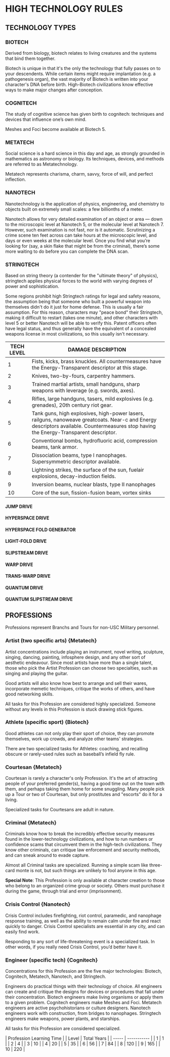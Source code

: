 # HIGH TECHNOLOGY RULES

## TECHNOLOGY TYPES

### BIOTECH
Derived from biology, biotech relates to living creatures and the systems that bind them together.

Biotech is unique in that it's the only the technology that fully passes on to your descendents.
While certain items might require implantation (e.g. a pathogenesis organ), the vast majority of Biotech is written into your character's DNA before birth.
High-Biotech civilizations know effective ways to make major changes after conception.

### COGNITECH
The study of cognitive science has given birth to cognitech: techniques and devices that influence one’s own mind.

Meshes and Foci become available at Biotech 5.

### METATECH
Social science is a hard science in this day and age, as strongly grounded in mathematics as astronomy or biology.
Its techniques, devices, and methods are referred to as Metatechnology.

Metatech represents charisma, charm, savvy, force of will, and perfect inflection.

### NANOTECH
Nanotechnology is the application of physics, engineering, and chemistry to objects built on extremely small scales: a few billionths of a meter.

Nanotech allows for very detailed examination of an object or area — down to the microscopic level at Nanotech 5, or the molecular level at Nanotech 7. 
However, such examination is not fast, nor is it automatic.
Scrutinizing a crime scene ten feet across can take hours at the microscopic level, and days or even weeks at the molecular level.
Once you find what you’re looking for (say, a skin flake that might be from the criminal), there’s some more waiting to do before you can complete the DNA scan.

### STRINGTECH
Based on string theory (a contender for the "ultimate theory" of physics), stringtech applies physical forces to the world with varying degrees of power and sophistication.

Some regions prohibit high Stringtech ratings for legal and safety reasons, the assumption being that someone who built a powerful weapon into
themselves didn't do it just for home defense.
This is usually a fair assumption.
For this reason, characters may "peace bond" their Stringtech, making it difficult to restart (takes one minute), and other characters with level 5 or better Nanotech will be able to verify this.
Patent officers often have legal status, and thus generally have the equivalent of a concealed weapons license in most civilizations, so this usually isn't necessary.

| TECH LEVEL | DAMAGE DESCRIPTION |
| ---------- | ----------- |
|  1 | Fists, kicks, brass knuckles. All countermeasures have the Energy-Transparent descriptor at this stage. |
|  2 | Knives, two-by-fours, carpentry hammers. |
|  3 | Trained martial artists, small handguns, sharp weapons with leverage (e.g. swords, axes). |
|  4 | Rifles, large handguns, tasers, mild explosives (e.g. grenades), 20th century riot gear. |
|  5 | Tank guns, high explosives, high-power lasers, railguns, nanoweave greatcoats. Near-c and Energy descriptors available. Countermeasures stop having the Energy-Transparent descriptor. |
|  6 | Conventional bombs, hydrofluoric acid, compression beams, tank armor. |
|  7 | Dissociation beams, type I nanophages. Supersymmetric descriptor available. |
|  8 | Lightning strikes, the surface of the sun, fuelair explosions, decay-induction fields. |
|  9 | Inversion beams, nuclear blasts, type II nanophages |
| 10 | Core of the sun, fission-fusion beam, vortex sinks |

#### JUMP DRIVE

#### HYPERSPACE DRIVE

#### HYPERSPACE FOLD GENERATOR

#### LIGHT-FOLD DRIVE

#### SLIPSTREAM DRIVE

#### WARP DRIVE

#### TRANS-WARP DRIVE

#### QUANTUM DRIVE

#### QUANTUM SLIPSTREAM DRIVE

## PROFESSIONS
Professions represent Branchs and Tours for non-USC Military personnel.

### Artist (two specific arts) {Metatech}
Artist concentrations include playing an instrument, novel writing, sculpture, singing, dancing, painting, infosphere design, and any other sort of aesthetic endeavour.
Since most artists have more than a single talent, those who pick the Artist Profession can choose two specialties, such as singing and playing the guitar.

Good artists will also know how best to arrange and sell their wares, incorporate memetic techniques, critique the works of others, and have good networking skills.

All tasks for this Profession are considered highly specialized. 
Someone without any levels in this Profession is stuck drawing stick figures.

### Athlete (specific sport) {Biotech}
Good athletes can not only play their sport of choice, they can promote themselves, work up crowds, and analyze other teams' strategies.

There are two specialized tasks for Athletes: coaching, and recalling obscure or rarely-used rules such as baseball’s infield fly rule.

### Courtesan {Metatech}
Courtesan is rarely a character's only Profession.
It's the art of attracting people of your preferred gender(s), having a good time out on the town with them, and perhaps taking them home for some snuggling.
Many people pick up a Tour or two of Courtesan, but only prostitutes and "escorts" do it for a living.

Specialized tasks for Courtesans are adult in nature.

### Criminal {Metatech}
Criminals know how to break the incredibly effective security measures found in the lower-technology civilizations, and how to run numbers or confidence scams that circumvent them in the high-tech civilizations.
They know other criminals, can critique law enforcement and security methods, and can sneak around to evade capture.

Almost all Criminal tasks are specialized.
Running a simple scam like three-card monte is not, but such things are unlikely to fool anyone in this age.

**Special Note**: This Profession is only available at character creation to those who belong to an organized crime group or society.
Others must purchase it during the game, through trial and error (imprisonment).

### Crisis Control {Nanotech}
Crisis Control includes firefighting, riot control, paramedic, and nanophage response training, as well as the ability to remain calm under fire and react quickly to danger. Crisis Control specialists are essential in any city, and can easily find work.

Responding to any sort of life-threatening event is a specialized task. In other words, if you really need Crisis Control, you’d better have it.

### Engineer (specific tech) {Cognitech}
Concentrations for this Profession are the five major technologies: Biotech, Cognitech, Metatech, Nanotech, and Stringtech.

Engineers do practical things with their technology of choice.
All engineers can create and critique the designs for devices or procedures that fall under their concentration.
Biotech engineers make living organisms or apply them to a given problem.
Cognitech engineers make Meshes and Foci.
Metatech engineers are active psychohistorians or culture designers.
Nanotech engineers work with construction, from bridges to nanophages.
Stringtech engineers make weapons, power plants, and starships.

All tasks for this Profession are considered specialized.

| Profession Learning Time |
| Level | Total Years |
| ----- | ----------- |
|  1 |   1 |
|  2 |   4 |
|  3 |  10 |
|  4 |  20 |
|  5 |  35 |
|  6 |  56 |
|  7 |  84 |
|  8 | 120 |
|  9 | 165 |
| 10 | 220 |

